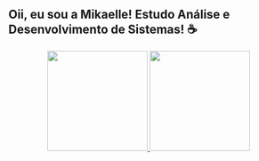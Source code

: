 ## Oii, eu sou a Mikaelle! Estudo Análise e Desenvolvimento de Sistemas! ☕
<div align="center">
  <a href="https://github.com/mikaelleps">
  <img height="180em" src="https://github-readme-stats.vercel.app/api?username=mikaelleps&show_icons=true&theme=dracula&include_all_commits=true&count_private=true"/>
  <img height="180em" src="https://github-readme-stats.vercel.app/api/top-langs/?username=mikaelleps&layout=compact&langs_count=7&theme=dracula"/>
</div>


